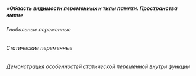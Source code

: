 

###

####

##### «Область видимости переменных и типы памяти. Пространства имен»

######  Глобальные переменные


######  Статические переменные


###### Демонстрация особенностей статической переменной внутри функции
